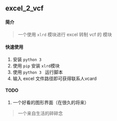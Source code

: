 ## excel_2_vcf

#### 简介

> 一个使用 `xlrd` 模块进行 excel 转制 vcf 的 模块

#### 快速使用

1. 安装 `python 3`
2. 使用 `pip` 安装 `xlrd`模块 
3. 使用 `python 3 ` 运行脚本
4. 输入 excel 文件路径即可获得联系人vcard

#### TODO

1. 一个好看的图形界面（在很久的将来）

>一个来自生活的碎碎念